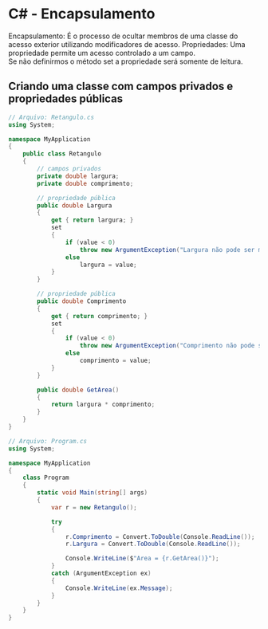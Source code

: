 # C# - Encapsulamento

Encapsulamento:
    É o processo de ocultar membros de uma classe do acesso exterior utilizando modificadores de acesso.
Propriedades:
    Uma propriedade permite um acesso controlado a um campo.  
    Se não definirmos o método set a propriedade será somente de leitura.

## Criando uma classe com campos privados e propriedades públicas

~~~csharp
// Arquivo: Retangulo.cs
using System;

namespace MyApplication
{
    public class Retangulo
    {
        // campos privados
        private double largura;
        private double comprimento;

        // propriedade pública
        public double Largura
        {
            get { return largura; }
            set
            {
                if (value < 0)
                    throw new ArgumentException("Largura não pode ser menor do que zero");
                else
                    largura = value;
            }
        }

        // propriedade pública
        public double Comprimento
        {
            get { return comprimento; }
            set
            {
                if (value < 0)
                    throw new ArgumentException("Comprimento não pode ser menor do que zero");
                else
                    comprimento = value;
            }
        }

        public double GetArea()
        {
            return largura * comprimento;
        }
    }
}
~~~


~~~csharp
// Arquivo: Program.cs
using System;

namespace MyApplication
{
    class Program
    {
        static void Main(string[] args)
        {
            var r = new Retangulo();

            try
            {
                r.Comprimento = Convert.ToDouble(Console.ReadLine());
                r.Largura = Convert.ToDouble(Console.ReadLine());

                Console.WriteLine($"Area = {r.GetArea()}");
            }
            catch (ArgumentException ex)
            {
                Console.WriteLine(ex.Message);
            }
        }
    }
}
~~~
